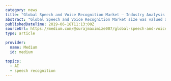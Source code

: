 ```yaml
---
category: news
title: "Global Speech and Voice Recognition Market — Industry Analysis and Forecast (2018–2026)"
abstract: "Global Speech and Voice Recognition Market size was valued at US$ 7.21 Bn in 2017 and is expected to reach US$ 29.62 Bn by 2026 to exhibit a CAGR of 19.32 % during the forecast period. The objective of the report is to present a comprehensive assessment of ..."
publishedDateTime: 2019-06-18T11:13:00Z
sourceUrl: https://medium.com/@surajmaximize007/global-speech-and-voice-recognition-market-industry-analysis-and-forecast-2018-2026-c4f7856758ab
type: article

provider:
  name: Medium
  id: medium

topics:
  - AI
  - speech recognition
---
```

